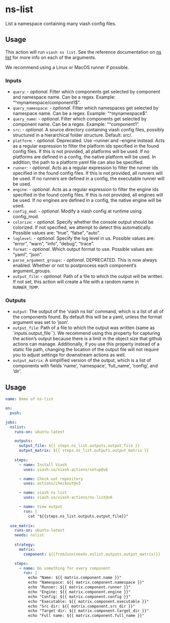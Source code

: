 

# ns-list

<!--
DO NOT EDIT THIS FILE MANUALLY!
This README was generated by running `make`
-->

List a namespace containing many viash config files.

## Usage

This action will run `viash ns list`. See the reference documentation on
[ns list](https://viash.io/reference/viash/ns.html) for more info on
each of the arguments.

We recommend using a Linux or MacOS runner if possible.

### Inputs

- `query`: - *optional*. Filter which components get selected by
  component and namespace name. Can be a regex. Example:
  “^mynamespace/component1\$”.
- `query_namespace`: - *optional*. Filter which namespaces get selected
  by namespace name. Can be a regex. Example: “^mynamespace\$”.
- `query_name`: - *optional*. Filter which components get selected by
  component name. Can be a regex. Example: “^component1”.
- `src`: - *optional*. A source directory containing viash config files,
  possibly structured in a hierarchical folder structure. Default: src/.
- `platform`: - *optional*. Deprecated. Use –runner and –engine instead.
  Acts as a regular expression to filter the platform ids specified in
  the found config files. If this is not provided, all platforms will be
  used. If no platforms are defined in a config, the native platform
  will be used. In addition, the path to a platform yaml file can also
  be specified.
- `runner`: - *optional*. Acts as a regular expression to filter the
  runner ids specified in the found config files. If this is not
  provided, all runners will be used. If no runners are defined in a
  config, the executable runner will be used.
- `engine`: - *optional*. Acts as a regular expression to filter the
  engine ids specified in the found config files. If this is not
  provided, all engines will be used. If no engines are defined in a
  config, the native engine will be used.
- `config_mod`: - *optional*. Modify a viash config at runtime using
  config_mod.
- `colorize`: - *optional*. Specify whether the console output should be
  colorized. If not specified, we attempt to detect this automatically.
  Possible values are: “true”, “false”, “auto”.
- `loglevel`: - *optional*. Specify the log level in us. Possible values
  are: “error”, “warn”, “info”, “debug”, “trace”.
- `format`: - *optional*. Which output format to use. Possible values
  are: “yaml”, “json”.
- `parse_argument_groups`: - *optional*. DEPRECATED. This is now always
  enabled. Whether or not to postprocess each component’s
  argument_groups.
- `output_file`: - *optional*. Path of a file to which the output will
  be written. If not set, this action will create a file with a random
  name in `RUNNER_TEMP`.

### Outputs

- `output`: The output of the ‘viash ns list’ command, which is a list
  of all of the components found. By default this will be a yaml, unless
  the format argument was set to ‘json’.
- `output_file`: Path of a file to which the output was written (same as
  \`inputs.output_file\`\`). We recommend using this property for
  capturing the action’s output because there is a limit in the object
  size that github actions can manage. Additionally, if you use this
  property instead of a static file path, changing the location of the
  output file will not require you to adjust settings for downstream
  actions as well.
- `output_matrix`: A simplified version of the output, which is a list
  of components with fields ‘name’, ‘namespace’, ‘full_name’, ‘config’,
  and ‘dir’.

## Usage

``` yaml
name: Demo of ns-list

on:
  push:

jobs:
  nslist:
    runs-on: ubuntu-latest

    outputs:
      output_file: ${{ steps.ns_list.outputs.output_file }}
      output_matrix: ${{ steps.ns_list.outputs.output_matrix }}
    
    steps:
      - name: Install Viash
        uses: viash-io/viash-actions/setup@v6

      - name: Check out repository
        uses: actions/checkout@v3

      - name: viash ns list
        uses: viash-io/viash-actions/ns-list@v6

      - name: View output
        run: |
          cat "${{steps.ns_list.outputs.output_file}}"
  
  use_matrix:
    runs-on: ubuntu-latest
    needs: nslist
    
    strategy:
      matrix:
        component: ${{fromJson(needs.nslist.outputs.output_matrix)}}

    steps:
      - name: Do something for every component
        run: |
          echo "Name: ${{ matrix.component.name }}"
          echo "Namespace: ${{ matrix.component.namespace }}"
          echo "Runner: ${{ matrix.component.runner }}"
          echo "Engine: ${{ matrix.component.engine }}"
          echo "Config: ${{ matrix.component.config }}"
          echo "Executable: ${{ matrix.component.executable }}"
          echo "Src dir: ${{ matrix.component.src_dir }}"
          echo "Target dir: ${{ matrix.component.target_dir }}"
          echo "Full name: ${{ matrix.component.full_name }}"
```
